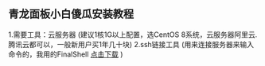 青龙面板小白傻瓜安装教程
-------
1.需要工具：云服务器 (建议1核1G以上配置，选CentOS 8系统，云服务器阿里云.腾讯云都可以，一般新用户买1年几十块)
2.ssh链接工具 (用来连接服务器来输入命令的，我用的FinalShell  [点击下载](http://www.hostbuf.com/downloads/finalshell_install.exe) )
